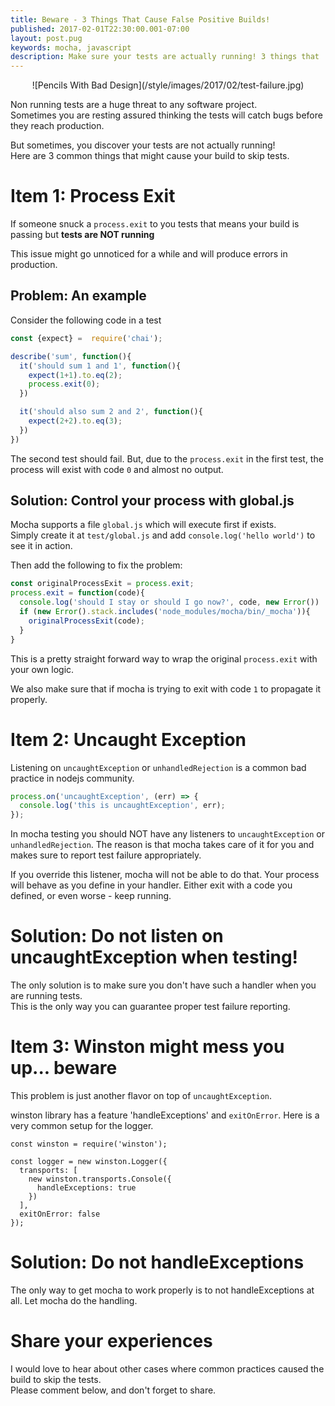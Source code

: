 ```yaml
---
title: Beware - 3 Things That Cause False Positive Builds!
published: 2017-02-01T22:30:00.001-07:00
layout: post.pug
keywords: mocha, javascript
description: Make sure your tests are actually running! 3 things that
---
```


<center>![Pencils With Bad Design](/style/images/2017/02/test-failure.jpg)</center>

Non running tests are a huge threat to any software project.    
Sometimes you are resting assured thinking the tests will catch bugs before they reach production.    

But sometimes, you discover your tests are not actually running!   
Here are 3 common things that might cause your build to skip tests.

# Item 1: Process Exit

If someone snuck a `process.exit` to you tests that means your build is passing but **tests are NOT running**

This issue might go unnoticed for a while and will produce errors in production.

## Problem: An example

Consider the following code in a test

```javascript
const {expect} =  require('chai');

describe('sum', function(){
  it('should sum 1 and 1', function(){
    expect(1+1).to.eq(2);
    process.exit(0);
  })

  it('should also sum 2 and 2', function(){
    expect(2+2).to.eq(3);
  })
})
```

The second test should fail.
But, due to the `process.exit` in the first test, the process will exist with code `0` and almost no output.


## Solution: Control your process with global.js

Mocha supports a file `global.js` which will execute first if exists.   
Simply create it at `test/global.js` and add `console.log('hello world')` to see it in action.

Then add the following to fix the problem:

```javascript
const originalProcessExit = process.exit;
process.exit = function(code){
  console.log('should I stay or should I go now?', code, new Error())
  if (new Error().stack.includes('node_modules/mocha/bin/_mocha')){
    originalProcessExit(code);
  }
}
```

This is a pretty straight forward way to wrap the original `process.exit` with your own logic.

We also make sure that if mocha is trying to exit with code `1` to propagate it properly.

# Item 2: Uncaught Exception

Listening on `uncaughtException` or `unhandledRejection` is a common bad practice in nodejs community.

```javascript
process.on('uncaughtException', (err) => {
  console.log('this is uncaughtException', err);
});
```

In mocha testing you should NOT have any listeners to `uncaughtException` or `unhandledRejection`. The reason is that mocha takes care of it for you and makes sure to report test failure appropriately.

If you override this listener, mocha will not be able to do that. Your process will behave as you define in your handler. Either exit with a code you defined, or even worse - keep running.

# Solution: Do not listen on uncaughtException when testing!

The only solution is to make sure you don't have such a handler when you are running tests.    
This is the only way you can guarantee proper test failure reporting.

# Item 3: Winston might mess you up... beware

This problem is just another flavor on top of `uncaughtException`.

winston library has a feature 'handleExceptions' and `exitOnError`. Here is a very common setup for the logger.

```
const winston = require('winston');

const logger = new winston.Logger({
  transports: [
    new winston.transports.Console({
      handleExceptions: true
    })
  ],
  exitOnError: false
});
```

# Solution: Do not handleExceptions

The only way to get mocha to work properly is to not handleExceptions at all. Let mocha do the handling.


# Share your experiences

I would love to hear about other cases where common practices caused the build to skip the tests.   
Please comment below, and don't forget to share.
